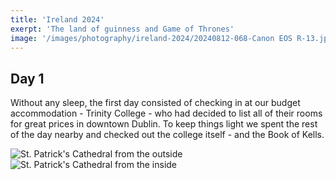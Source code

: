 ```yaml
--- 
title: 'Ireland 2024' 
exerpt: 'The land of guinness and Game of Thrones'
image: '/images/photography/ireland-2024/20240812-068-Canon EOS R-13.jpg'
--- 
```


## Day 1

Without any sleep, the first day consisted of checking in at our budget accommodation - Trinity College - who had decided to list all of their rooms for great prices in downtown Dublin. To keep things light we spent the rest of the day nearby and checked out the college itself - and the Book of Kells. 

![St. Patrick's Cathedral from the outside](/images/photography/ireland-2024/cathedral-one.jpg)
![St. Patrick's Cathedral from the inside](/images/photography/ireland-2024/cathedral-two.jpg)